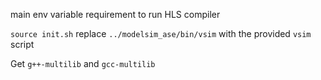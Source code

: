 main env variable requirement to run HLS compiler

`source init.sh`
replace `../modelsim_ase/bin/vsim` with the provided `vsim` script

Get `g++-multilib` and `gcc-multilib`


